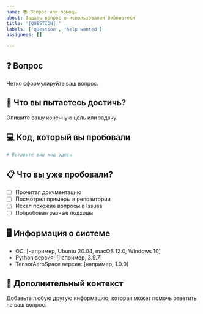 ```yaml
---
name: 📚 Вопрос или помощь
about: Задать вопрос о использовании библиотеки
title: '[QUESTION] '
labels: ['question', 'help wanted']
assignees: []

---
```


## ❓ Вопрос
Четко сформулируйте ваш вопрос.

## 🎯 Что вы пытаетесь достичь?
Опишите вашу конечную цель или задачу.

## 💻 Код, который вы пробовали
```python
# Вставьте ваш код здесь
```

## 📋 Что вы уже пробовали?
- [ ] Прочитал документацию
- [ ] Посмотрел примеры в репозитории
- [ ] Искал похожие вопросы в Issues
- [ ] Попробовал разные подходы

## 🖥️ Информация о системе
- ОС: [например, Ubuntu 20.04, macOS 12.0, Windows 10]
- Python версия: [например, 3.9.7]
- TensorAeroSpace версия: [например, 1.0.0]

## 📄 Дополнительный контекст
Добавьте любую другую информацию, которая может помочь ответить на ваш вопрос.